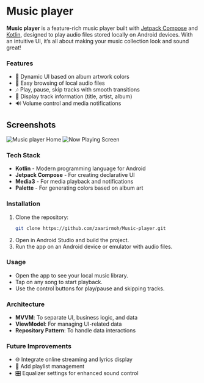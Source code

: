 # Music player

**Music player** is a feature-rich music player built with [Jetpack Compose](https://developer.android.com/compose) and [Kotlin](https://kotlinlang.org/), designed to play audio files stored locally on Android devices. With an intuitive UI, it’s all about making your music collection look and sound great!

### Features
- 🎨 Dynamic UI based on album artwork colors
- 📂 Easy browsing of local audio files
- 🎶 Play, pause, skip tracks with smooth transitions
- 📜 Display track information (title, artist, album)
- 🔊 Volume control and media notifications

## Screenshots
![Music player Home](link-to-home-screen-image)
![Now Playing Screen](link-to-now-playing-image)

### Tech Stack
- **Kotlin** - Modern programming language for Android
- **Jetpack Compose** - For creating declarative UI
- **Media3** - For media playback and notifications
- **Palette** - For generating colors based on album art

### Installation
1. Clone the repository:
   ```bash
   git clone https://github.com/zaarirmoh/Music-player.git
   ```
2. Open in Android Studio and build the project.
3. Run the app on an Android device or emulator with audio files.

### Usage
- Open the app to see your local music library.
- Tap on any song to start playback.
- Use the control buttons for play/pause and skipping tracks.

### Architecture
- **MVVM**: To separate UI, business logic, and data
- **ViewModel**: For managing UI-related data
- **Repository Pattern**: To handle data interactions

### Future Improvements
- 🌐 Integrate online streaming and lyrics display
- 💾 Add playlist management
- 🎛️ Equalizer settings for enhanced sound control
